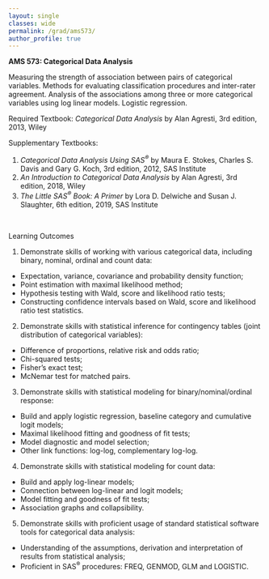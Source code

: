 ```yaml
---
layout: single
classes: wide
permalink: /grad/ams573/
author_profile: true
---
```


**AMS 573: Categorical Data Analysis**

Measuring the strength of association between pairs of categorical variables. Methods for evaluating classification procedures and inter-rater agreement. Analysis of the associations among three or more categorical variables using log linear models. Logistic regression. 

Required Textbook: *Categorical Data Analysis* by Alan Agresti, 3rd edition, 2013, Wiley

Supplementary Textbooks: 
1. *Categorical Data Analysis Using SAS<sup>&reg;</sup>* by Maura E. Stokes, Charles S. Davis and Gary G. Koch, 3rd edition, 2012, SAS Institute
2. *An Introduction to Categorical Data Analysis* by Alan Agresti, 3rd edition, 2018, Wiley
3. *The Little SAS<sup>&reg;</sup> Book: A Primer* by Lora D. Delwiche and Susan J. Slaughter, 6th edition, 2019, SAS Institute

<br/>

Learning Outcomes

1. Demonstrate skills of working with various categorical data, including binary, nominal, ordinal and count data:
  - Expectation, variance, covariance and probability density function;
  - Point estimation with maximal likelihood method;
  - Hypothesis testing with Wald, score and likelihood ratio tests;
  - Constructing confidence intervals based on Wald, score and likelihood ratio test statistics.
2. Demonstrate skills with statistical inference for contingency tables (joint distribution of categorical variables):
  - Difference of proportions, relative risk and odds ratio;
  - Chi-squared tests;
  - Fisher’s exact test;
  - McNemar test for matched pairs.
3. Demonstrate skills with statistical modeling for binary/nominal/ordinal response:
  - Build and apply logistic regression, baseline category and cumulative logit models;
  - Maximal likelihood fitting and goodness of fit tests;
  - Model diagnostic and model selection;
  - Other link functions: log-log, complementary log-log.
4. Demonstrate skills with statistical modeling for count data:
  - Build and apply log-linear models;
  - Connection between log-linear and logit models;
  - Model fitting and goodness of fit tests;
  - Association graphs and collapsibility.
5. Demonstrate skills with proficient usage of standard statistical software tools for categorical data analysis:
  - Understanding of the assumptions, derivation and interpretation of results from statistical analysis;
  - Proficient in SAS<sup>&reg;</sup> procedures: FREQ, GENMOD, GLM and LOGISTIC.
